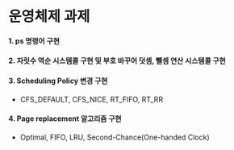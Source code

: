 # 운영체제 과제

#### 1. ps 명령어 구현
#### 2. 자릿수 역순 시스템콜 구현 및 부호 바꾸어 덧셈, 뺄셈 연산 시스템콜 구현
#### 3. Scheduling Policy 변경 구현
  - CFS_DEFAULT, CFS_NICE, RT_FIFO, RT_RR
#### 4. Page replacement 알고리즘 구현 
  - Optimal, FIFO, LRU, Second-Chance(One-handed Clock)
